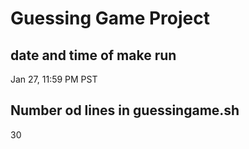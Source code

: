 # Guessing Game Project
##  date and time of make run
Jan 27, 11:59 PM PST
## Number od lines in guessingame.sh
30
